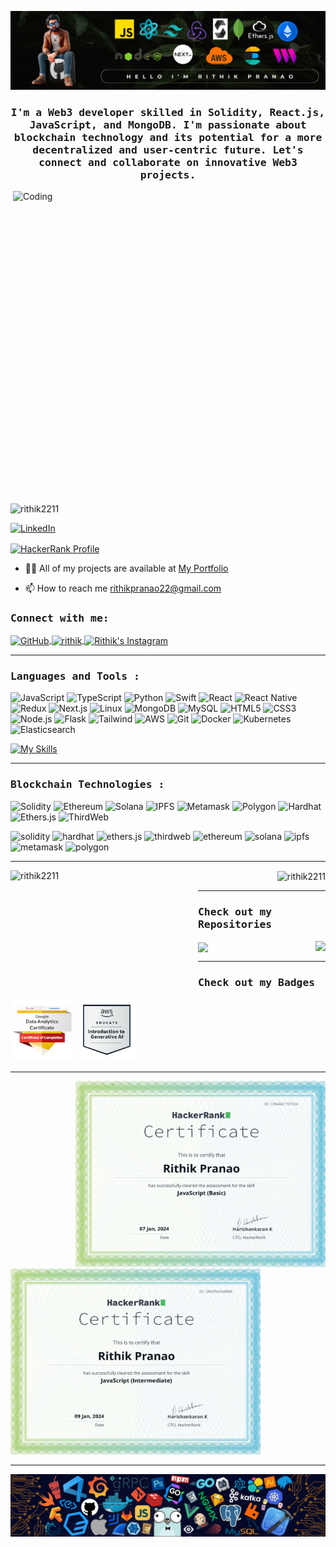 [![MasterHead](/assests/banner1.png)](https://www.linkedin.com/in/rithik-pranao-61221b18b/)

<h3 align="center"><b><samp>I'm a Web3 developer skilled in Solidity, React.js, JavaScript, and MongoDB. I'm passionate about blockchain technology and its potential for a more decentralized and user-centric future. Let's connect and collaborate on innovative Web3 projects.</samp></b></h3>

<img align="right" alt="Coding" width="500" height="500" src="https://media.giphy.com/media/f3iwJFOVOwuy7K6FFw/giphy.gif">

<p align="left"> <img src="https://komarev.com/ghpvc/?username=rithik2211&label=Profile%20views&color=0e75b6&style=flat" alt="rithik2211" /> </p>

<p align="left">
  <a href="https://www.linkedin.com/in/rithik-pranao-61221b18b/" target="_blank">
    <img src="https://img.shields.io/badge/LinkedIn-Connect-blue?logo=linkedin&style=for-the-badge" alt="LinkedIn" height="30" />
  </a>
</p>

<p align="left">
 <a href="https://www.hackerrank.com/profile/rithikpranao22" target="_blank">
  <img align="center" src="https://img.shields.io/badge/HackerRank-Profile-green?logo=hackerrank&style=for-the-badge" alt="HackerRank Profile" height="30" />
</a>
</p>

- 👨‍💻 All of my projects are available at <a href="https://rithik2211.github.io/Rithik_Portfolio/" target="_blank"> My Portfolio </a>
  
- 📫 How to reach me rithikpranao22@gmail.com

<h3><b><samp>Connect with me:</samp></b></h3>
<p align="left">
<a href="https://github.com/Rithik2211" target="_blank">
  <img align="center" src="https://raw.githubusercontent.com/rahuldkjain/github-profile-readme-generator/master/src/images/icons/Social/github.svg" alt="GitHub" height="30" width="40" />
</a>
<a href="https://www.linkedin.com/in/rithik-pranao-61221b18b/" target="blank">
  <img align="center" src="https://raw.githubusercontent.com/rahuldkjain/github-profile-readme-generator/master/src/images/icons/Social/linked-in-alt.svg" alt="rithik" height="30" width="40" />
</a>
<a href="https://www.instagram.com/rithik_pranao_22/" target="_blank">
  <img align="center" src="https://raw.githubusercontent.com/rahuldkjain/github-profile-readme-generator/master/src/images/icons/Social/instagram.svg" alt="Rithik's Instagram" height="30" width="40" />
</a>
</p>

<hr>

<h3><b><samp>Languages and Tools :</samp></b></h3>

![JavaScript](https://img.shields.io/badge/JavaScript-F7DF1E?style=flat-square&logo=javascript&logoColor=black)
![TypeScript](https://img.shields.io/badge/TypeScript-3178C6?style=flat-square&logo=typescript&logoColor=white)
![Python](https://img.shields.io/badge/Python-3776AB?style=flat-square&logo=Python&logoColor=white)
![Swift](https://img.shields.io/badge/Swift-005571?style=flat-square&logo=swift&logoColor=white)
![React](https://img.shields.io/badge/React-61DAFB?style=flat-square&logo=react&logoColor=black)
![React Native](https://img.shields.io/badge/React%20Native-20232A?style=flat-square&logo=react&logoColor=61DAFB)
![Redux](https://img.shields.io/badge/Redux-764ABC?style=flat-square&logo=redux&logoColor=white)
![Next.js](https://img.shields.io/badge/Next.js-000000?style=flat-square&logo=next.js&logoColor=white)
![Linux](https://img.shields.io/badge/Linux-FCC624?style=flat-square&logo=linux&logoColor=black)
![MongoDB](https://img.shields.io/badge/MongoDB-47A248?style=flat-square&logo=mongodb&logoColor=white)
![MySQL](https://img.shields.io/badge/MySQL-4479A1?style=flat-square&logo=MySQL&logoColor=white)
![HTML5](https://img.shields.io/badge/HTML5-E34F26?style=flat-square&logo=HTML5&logoColor=white)
![CSS3](https://img.shields.io/badge/CSS3-1572B6?style=flat-square&logo=CSS3&logoColor=white)
![Node.js](https://img.shields.io/badge/Node.js-339933?style=flat-square&logo=node.js&logoColor=white)
![Flask](https://img.shields.io/badge/Flask-000000?style=flat-square&logo=flask&logoColor=white)
![Tailwind](https://img.shields.io/badge/Tailwind-06B6D4?style=flat-square&logo=tailwindcss&logoColor=white)
![AWS](https://img.shields.io/badge/AWS-232F3E?style=flat-square&logo=amazon-aws&logoColor=white)
![Git](https://img.shields.io/badge/Git-F05032?style=flat-square&logo=git&logoColor=white)
![Docker](https://img.shields.io/badge/Docker-2496ED?style=flat-square&logo=docker&logoColor=white)
![Kubernetes](https://img.shields.io/badge/Kubernetes-326CE5?style=flat-square&logo=kubernetes&logoColor=white)
![Elasticsearch](https://img.shields.io/badge/Elasticsearch-005571?style=flat-square&logo=elasticsearch&logoColor=white)

[![My Skills](https://skillicons.dev/icons?i=js,ts,py,swift,react,redux,nextjs,linux,mongodb,mysql,html,css,nodejs,flask,tailwind,aws,git,docker,kubernetes,elasticsearch)](https://skillicons.dev)
 
<hr>
    
<h3><b><samp>Blockchain Technologies :</samp></b></h3>

![Solidity](https://img.shields.io/badge/Solidity-363636?style=flat-square&logo=solidity&logoColor=white)
![Ethereum](https://img.shields.io/badge/Ethereum-3C3C3D?style=flat-square&logo=ethereum&logoColor=white)
![Solana](https://img.shields.io/badge/Solana-9945FF?style=flat-square&logo=solana&logoColor=white)
![IPFS](https://img.shields.io/badge/IPFS-65C2CB?style=flat-square&logo=ipfs&logoColor=white)
![Metamask](https://img.shields.io/badge/MetaMask-FF9E00?style=flat-square&logo=metamask&logoColor=white)
![Polygon](https://img.shields.io/badge/Polygon-8247E5?style=flat-square&logo=polygon&logoColor=white)
![Hardhat](https://img.shields.io/badge/Hardhat-FFF100?style=flat-square&logo=hardhat&logoColor=black)
![Ethers.js](https://img.shields.io/badge/Ethers.js-24478f?style=flat-square&logo=javascript&logoColor=white)
![ThirdWeb](https://img.shields.io/badge/ThirdWeb-8C309B?style=flat-square&logo=thirdweb&logoColor=white)

<span>
  <img src="https://skillicons.dev/icons?i=solidity" alt="solidity" width="50"/>
  <img src="https://seeklogo.com/images/H/hardhat-logo-888739EBB4-seeklogo.com.png" alt="hardhat" width="50"/>
  <img src="https://seeklogo.com/images/E/ethers-logo-D5B86204D8-seeklogo.com.png" alt="ethers.js" width="50"/>
  <img src="https://seeklogo.com/images/T/thirdweb-logo-A5219DC0EE-seeklogo.com.png" alt="thirdweb" width="100"/>
  <img src="https://seeklogo.com/images/E/ethereum-logo-EC6CDBA45B-seeklogo.com.png" alt="ethereum" width="50"/>
  <img src="https://seeklogo.com/images/S/solana-sol-logo-12828AD23D-seeklogo.com.png" alt="solana" width="50"/>
  <img src="https://seeklogo.com/images/I/ipfs-logo-986C769021-seeklogo.com.png" alt="ipfs" width="50"/>
  <img src="https://seeklogo.com/images/M/metamask-logo-09EDE53DBD-seeklogo.com.png" alt="metamask" width="50"/>
  <img src="https://seeklogo.com/images/P/polygon-matic-logo-1DFDA3A3A8-seeklogo.com.png" alt="polygon" width="50"/>
</span>

<hr>

<p align="left">
  <img align="left" src="https://github-readme-stats.vercel.app/api/top-langs?username=rithik2211&show_icons=false&locale=en&layout=compact" alt="rithik2211" 
    width="300" height="200" />
</p>

<p align="right">
  <img align="center" src="https://github-readme-stats.vercel.app/api?username=rithik2211&show_icons=true&locale=en&count_private=true&theme=tokyonight" alt="rithik2211" width="400" height="200" />
</p>

<hr> 
  
<h3><b><samp>Check out my Repositories</samp></b></h3>

<span>
  <a href="https://github.com/Rithik2211/book-store-management">
    <img align="right" src="https://github-readme-stats.vercel.app/api/pin/?username=Rithik2211&repo=book-store-management" />
  </a>
  <a href="https://github.com/Rithik2211/eco-sync-main">
    <img align="center" src="https://github-readme-stats.vercel.app/api/pin/?username=Rithik2211&repo=eco-sync-main" />
  </a>
</span>

<hr> 
  
<h3><b><samp>Check out my Badges</samp></b></h3>

<span>
  <img width="100" src="/assests/google-data-analytics-professional-certificate.2.png" alt="analytics">
  <img width="100" src="/assests/aws-educate-introduction-to-generative-ai.png" alt="genAI">
</span>
  
<hr>

<span>
  <img width="400" height="300" src="/assests/basic.jpg" align="right">
</span>
<span>
  <img width="400" height="300" src="/assests/intermediate.jpg" align="center">
</span>

<hr>

![](/assests/footer.png)

